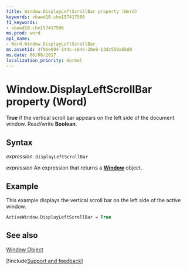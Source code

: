```yaml
---
title: Window.DisplayLeftScrollBar property (Word)
keywords: vbawd10.chm157417506
f1_keywords:
- vbawd10.chm157417506
ms.prod: word
api_name:
- Word.Window.DisplayLeftScrollBar
ms.assetid: 4f9be094-144c-cb4a-20e8-b3dc550a6bd0
ms.date: 06/08/2017
localization_priority: Normal
---
```



# Window.DisplayLeftScrollBar property (Word)

 **True** if the vertical scroll bar appears on the left side of the document window. Read/write **Boolean**.


## Syntax

_expression_. `DisplayLeftScrollBar`

 _expression_ An expression that returns a **[Window](Word.Window.md)** object.


## Example

This example displays the vertical scroll bar on the left side of the active window.


```vb
ActiveWindow.DisplayLeftScrollBar = True
```


## See also


[Window Object](Word.Window.md)

[!include[Support and feedback](~/includes/feedback-boilerplate.md)]